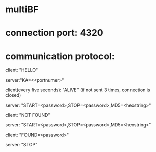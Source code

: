 # multiBF

# connection port: 4320
# communication protocol:

client: "HELLO"

server:"KA=<\<portnumer\>"

client(every five seconds): "ALIVE" (if not sent 3 times, connection is closed)

server: "START=\<password\>,STOP=\<password\>,MD5=\<hexstring\>"
  
client: "NOT FOUND"

server: "START=\<password\>,STOP=\<password\>,MD5=\<hexstring\>"

client: "FOUND=\<password\>"
  
server: "STOP"
